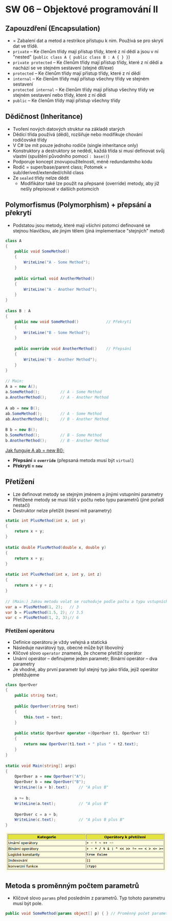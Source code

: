 # SW 06 – Objektové programování II

## Zapouzdření (Encapsulation)

* = Zabalení dat a metod a restrikce přístupu k nim. Používá se pro skrytí dat ve třídě.
* `private` – Ke členům třídy mají přístup třídy, které z ní dědí a jsou v ní "nested" (`public class A { public class B : A { } }`)
* `private protected` – Ke členům třídy mají přístup třídy, které z ní dědí a nachází se ve stejném sestavení (stejné dll/exe)
* `protected` – Ke členům třídy mají přístup třídy, které z ní dědí
* `internal` – Ke členům třídy mají přístup všechny třídy ve stejném sestavení
* `protected internal` – Ke členům třídy mají přístup všechny třídy ve stejném sestavení nebo třídy, které z ní dědí
* `public` – Ke členům třídy mají přístup všechny třídy

## Dědičnost (Inheritance)

* Tvoření nových datových struktur na základě starých
* Dědící třída používá (dědí), rozšiřuje nebo modifikuje chování rodičovské třídy
* V C# lze mít pouze jednoho rodiče (single inheritance only)
* Konstruktory a destruktory se nedědí, každá třída si musí definovat svůj vlastní (spuštění původního pomocí `: base()`)
* Podporuje koncept znovupoužitelnosti, méně redundantního kódu
* Rodič = super/base/parent class; Potomek = sub/derived/extended/child class
* Ze `sealed` třídy nelze dědit
  * Modifikátor také lze použít na přepsané (override) metody, aby již nešly přepisovat v dalších potomcích

## Polymorfismus (Polymorphism) + přepsání a překrytí

* Podstatou jsou metody, které mají všichni potomci definované se stejnou hlavičkou, ale jiným tělem (jiná implementace "stejných" metod)

``` csharp
class A
{
    public void SomeMethod()
    {
        WriteLine("A - Some Method");
    }

    public virtual void AnotherMethod()
    {
        WriteLine("A - Another Method");
    }
}

class B : A
{
    public new void SomeMethod()            // Překrytí
    {
        WriteLine("B - Some Method");
    }

    public override void AnotherMethod()    // Přepsání
    {
        WriteLine("B - Another Method");
    }
}

// Main:
A a = new A();
a.SomeMethod();         // A - Some Method
a.AnotherMethod();      // A - Another Method

A ab = new B();
ab.SomeMethod();        // A - Some Method
ab.AnotherMethod();     // B - Another Method

B b = new B();
b.SomeMethod();         // B - Some Method
b.AnotherMethod();      // B - Another Method
```

[Jak funguje A ab = new B();](https://stackoverflow.com/questions/33131610/base-class-new-derived-class-how-does-this-work)

* __Přepsání = `override`__ (přepsaná metoda musí být `virtual`)
* __Překrytí = `new`__

## Přetížení

* Lze definovat metody se stejným jménem a jinými vstupními parametry
* Přetížené metody se musí lišit v počtu nebo typu parametrů (jiné pořadí nestačí)
* Destruktor nelze přetížit (nesmí mít parametry)

``` csharp
static int PlusMethod(int x, int y)
{
    return x + y;
}

static double PlusMethod(double x, double y)
{
    return x + y;
}

static int PlusMethod(int x, int y, int z)
{
    return x + y + z;
}

// (Main:) Jakou metodu volat se rozhoduje podle počtu a typu vstupních parametrů
var a = PlusMethod(1, 2);   // 3
var b = PlusMethod(1.5, 2); // 3.5
var c = PlusMethod(1, 2, 3);// 6
```

### Přetížení operátoru

* Definice operátoru je vždy veřejná a statická
* Následuje navrátový typ, obecné může být libovolný
* Klíčové slovo `operator` znamená, že chceme přetížit operátor
* Unární operátor – definujeme jeden parametr; Binární operátor – dva parametry
* Je vhodné, aby první parametr byl stejný typ jako třída, jejíž operátor přetěžujeme

``` csharp
class OperOver
{
    public string text;

    public OperOver(string text)
    {
        this.text = text;
    }
    
    public static OperOver operator +(OperOver t1, OperOver t2)
    {
        return new OperOver(t1.text + " plus " + t2.text);
    }
}

static void Main(string[] args)
{
    OperOver a = new OperOver("A");
    OperOver b = new OperOver("B");
    WriteLine((a + b).text);    // "A plus B"

    a += b;
    WriteLine(a.text);          // "A plus B"

    OperOver c = a + b;
    WriteLine(c.text);          // "A plus B plus B"
}
```

![Přetížitelné operátory](img/SW_06_01.PNG)

## Metoda s proměnným počtem parametrů

* Klíčové slovo `params` před posledním z parametrů. Typ tohoto parametru musí být pole.

``` csharp
public void SomeMethod(params object[] p) { } // Proměnný počet parametrů
```
